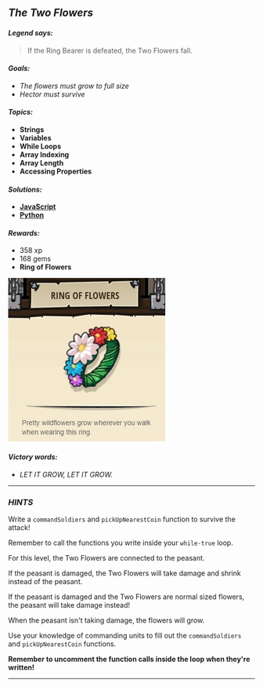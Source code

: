 ## _The Two Flowers_

#### _Legend says:_
> If the Ring Bearer is defeated, the Two Flowers fall.

#### _Goals:_
+ _The flowers must grow to full size_
+ _Hector must survive_

#### _Topics:_
+ **Strings**
+ **Variables**
+ **While Loops**
+ **Array Indexing**
+ **Array Length**
+ **Accessing Properties**

#### _Solutions:_
+ **[JavaScript](theTwoFlowers.js)**
+ **[Python](the_two_flowers.py)**

#### _Rewards:_
+ 358 xp
+ 168 gems
+ **Ring of Flowers**

![](img/ring.jpg)

#### _Victory words:_
+ _LET IT GROW, LET IT GROW._

___

### _HINTS_

Write a `commandSoldiers` and `pickUpNearestCoin` function to survive the attack!

Remember to call the functions you write inside your `while-true` loop.

For this level, the Two Flowers are connected to the peasant.

If the peasant is damaged, the Two Flowers will take damage and shrink instead of the peasant.

If the peasant is damaged and the Two Flowers are normal sized flowers, the peasant will take damage instead!

When the peasant isn't taking damage, the flowers will grow.

Use your knowledge of commanding units to fill out the `commandSoldiers` and `pickUpNearestCoin` functions.

**Remember to uncomment the function calls inside the loop when they're written!**

___
